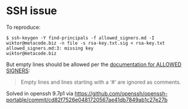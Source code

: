 # SSH issue

To reproduce:

```
$ ssh-keygen -Y find-principals -f allowed_signers.md -I wiktor@metacode.biz -n file -s rsa-key.txt.sig < rsa-key.txt
allowed_signers.md:3: missing key
wiktor@metacode.biz
```

But empty lines should be allowed per the [documentation for ALLOWED SIGNERS](https://man.archlinux.org/man/ssh-keygen.1#ALLOWED_SIGNERS):

> Empty lines and lines starting with a ‘#’ are ignored as comments.

Solved in openssh 9.7p1 via https://github.com/openssh/openssh-portable/commit/cd82f7526e0481720567ae41db7849ab1c27e27b
